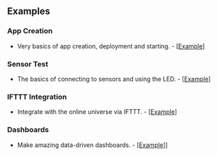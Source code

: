 ## Examples

### App Creation
* Very basics of app creation, deployment and starting. - [[Example](app-create.md)] 

### Sensor Test
* The basics of connecting to sensors and using the LED. - [[Example](sensor-test.md)] 

### IFTTT Integration
*  Integrate with the online universe via IFTTT. - [[Example](ifttt.md)]

### Dashboards
* Make amazing data-driven dashboards. - [[Example]](dash-create.md)]